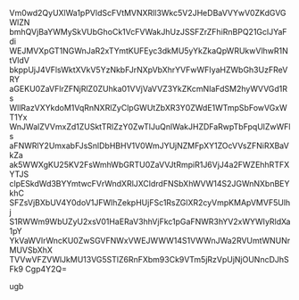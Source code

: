 Vm0wd2QyUXlWa1pPVldScFVtMVNXRll3Wkc5V2JHeDBaVVYwV0ZKdGVGWlZN
bmhQVjBaYWMySkVUbGhoCk1VcFVWakJhUzJSSFZrZFhiRnBPQ21GclJYaFdi
WEJMVXpGT1NGWnJaR2xTYmtKUFEyc3dkMU5yYkZkaQpWRUkwVlhwR1NtVldV
bkppUjJ4VFlsWktXVkV5YzNkbFJrNXpVbXhrYVFwWFIyaHZWbGh3UzFReVRY
aGEKU0ZaVFlrZFNjRlZ0ZUhka01VVjVaVVZ3YkZKcmNIaFdSM2hyWVVGd1Rs
WllRazVXYkdoM1VqRnNXRlZyClpGWUtZbXR3Y0ZWdE1WTmpSbFowVGxWT1Yx
WnJWalZVVmxZd1ZUSktTRlZzY0ZwTlJuQnlWakJHZDFaRwpTbFpqUlZwWFls
aFNWRlY2UmxabFJsSnlDbHBHV1V0WmJYUjNZMFpXY1ZOcVVsZFNiRXBaVkZa
ak5WWXgKU25KV2FsWmhWbGRTU0ZaVVJtRmpiR1J6VjJ4a2FWZEhhRTFXYTJS
clpESkdWd3BYYmtwcFVrWndXRlJXCldrdFNSbXhWVW14S2JGWnNXbnBEYkhC
SFZsVjBXbUV4Y0doV1JFWlhZekpHUjFSc1RsZGlXR2cyVmpKMApVMVF5Ulhj
S1RWWm9WbUZyU2xsV01HaERaV3hhVjFkc1pGaFNWR3hYV2xWYWIyRldXa1pY
YkVaWVlrWncKU0ZwSGVFNWxVWEJWWW14S1VWWnJWa2RVUmtWNUNrMUVSbXhX
TVVwVFZVWlJkMU13VG5STlZ6RnFXbm93Ck9VTm5jRzVpUjNjOUNncDJhSFk9
Cgp4Y2Q=

ugb